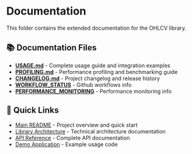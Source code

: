# Documentation

This folder contains the extended documentation for the OHLCV library.

## 📚 Documentation Files

- **[USAGE.md](USAGE.md)** - Complete usage guide and integration examples
- **[PROFILING.md](PROFILING.md)** - Performance profiling and benchmarking guide  
- **[CHANGELOG.md](CHANGELOG.md)** - Project changelog and release history
- **[WORKFLOW_STATUS](WORKFLOW_STATUS.md)** - Github workflows info
- **[PERFORMANCE_MONITORING](PERFORMANCE_MONITORING.md)** - Performance monitoring info

## 🔗 Quick Links

- [Main README](../README.md) - Project overview and quick start
- [Library Architecture](../lib/README.md) - Technical architecture documentation
- [API Reference](../lib/ohlcv.zig) - Complete API documentation
- [Demo Application](../demo.zig) - Example usage code